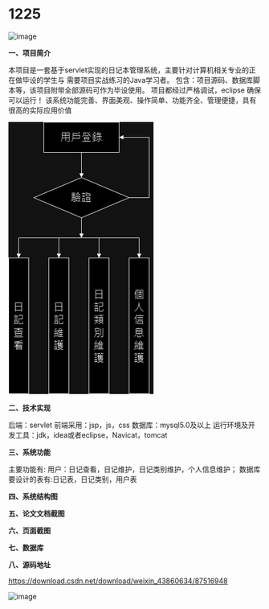 # 1225
![image]()

**一、项目简介**

本项目是一套基于servlet实现的日记本管理系统，主要针对计算机相关专业的正在做毕设的学生与
需要项目实战练习的Java学习者。
包含：项目源码、数据库脚本等，该项目附带全部源码可作为毕设使用。
项目都经过严格调试，eclipse 确保可以运行！
该系统功能完善、界面美观、操作简单、功能齐全、管理便捷，具有很高的实际应用价值



![image](https://github.com/rekcahtsebeht/1225/blob/main/01.drawio.png)

**二、技术实现**

后端：servlet
前端采用：jsp，js，css
数据库：mysql5.0及以上
运行环境及开发工具：jdk，idea或者eclipse，Navicat，tomcat

**三、系统功能**

主要功能有:
用户：日记查看，日记维护，日记类别维护，个人信息维护；
数据库要设计的表有:日记表，日记类别，用户表


**四、系统结构图**


**五、论文文档截图**


**六、页面截图**


**七、数据库**


**八、源码地址**



https://download.csdn.net/download/weixin_43860634/87516948




![image]()
